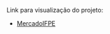 Link para visualização do projeto:
* [MercadoIFPE](https://kaciosilva.github.io/MercadoIFPE/pages/home.html) 
